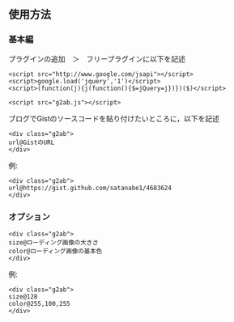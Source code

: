 使用方法
---
### 基本編
プラグインの追加　＞　フリープラグインに以下を記述

```
<script src="http://www.google.com/jsapi"></script>
<script>google.load('jquery','1')</script>
<script>(function(j){j(function(){$=jQuery=j})})($)</script>

<script src="g2ab.js"></script>
```

ブログでGistのソースコードを貼り付けたいところに，以下を記述

```
<div class="g2ab">
url@GistのURL
</div>
```

例:

```
<div class="g2ab">
url@https://gist.github.com/satanabe1/4683624
</div>
```

### オプション
```
<div class="g2ab">
size@ローディング画像の大きさ
color@ローディング画像の基本色
</div>
```

例:

```
<div class="g2ab">
size@128
color@255,100,255
</div>
```


